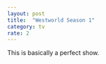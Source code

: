 ```yaml
---
layout: post
title:  "Westworld Season 1"
category: tv
rate: 2
---
```


This is basically a perfect show.